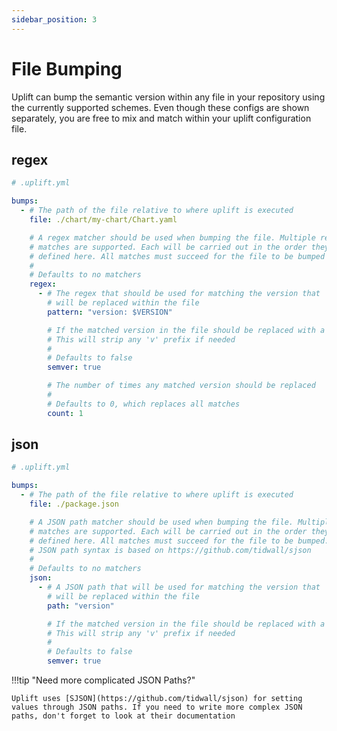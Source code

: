 ```yaml
---
sidebar_position: 3
---
```


# File Bumping

Uplift can bump the semantic version within any file in your repository using the currently supported schemes. Even though these configs are shown separately, you are free to mix and match within your uplift configuration file.

## regex

```yaml
# .uplift.yml

bumps:
  - # The path of the file relative to where uplift is executed
    file: ./chart/my-chart/Chart.yaml

    # A regex matcher should be used when bumping the file. Multiple regex
    # matches are supported. Each will be carried out in the order they are
    # defined here. All matches must succeed for the file to be bumped
    #
    # Defaults to no matchers
    regex:
      - # The regex that should be used for matching the version that
        # will be replaced within the file
        pattern: "version: $VERSION"

        # If the matched version in the file should be replaced with a semantic version.
        # This will strip any 'v' prefix if needed
        #
        # Defaults to false
        semver: true

        # The number of times any matched version should be replaced
        #
        # Defaults to 0, which replaces all matches
        count: 1
```

## json

```yaml
# .uplift.yml

bumps:
  - # The path of the file relative to where uplift is executed
    file: ./package.json

    # A JSON path matcher should be used when bumping the file. Multiple path
    # matches are supported. Each will be carried out in the order they are
    # defined here. All matches must succeed for the file to be bumped.
    # JSON path syntax is based on https://github.com/tidwall/sjson
    #
    # Defaults to no matchers
    json:
      - # A JSON path that will be used for matching the version that
        # will be replaced within the file
        path: "version"

        # If the matched version in the file should be replaced with a semantic version.
        # This will strip any 'v' prefix if needed
        #
        # Defaults to false
        semver: true
```

!!!tip "Need more complicated JSON Paths?"

    Uplift uses [SJSON](https://github.com/tidwall/sjson) for setting values through JSON paths. If you need to write more complex JSON paths, don't forget to look at their documentation
